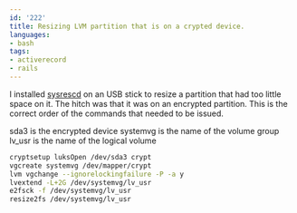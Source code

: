 ```yaml
---
id: '222'
title: Resizing LVM partition that is on a crypted device.
languages:
- bash
tags:
- activerecord
- rails
---
```

I installed [sysrescd](http://www.sysresccd.org/Sysresccd-manual-en_How_to_install_SystemRescueCd_on_an_USB-stick) on an USB stick to resize a partition that had too little space on it. The hitch was that it was on an encrypted partition. This is the correct order of the commands that needed to be issued.

sda3 is the encrypted device
systemvg is the name of the volume group
lv\_usr is the name of the logical volume


```bash
cryptsetup luksOpen /dev/sda3 crypt
vgcreate systemvg /dev/mapper/crypt
lvm vgchange --ignorelockingfailure -P -a y
lvextend -L+2G /dev/systemvg/lv_usr
e2fsck -f /dev/systemvg/lv_usr
resize2fs /dev/systemvg/lv_usr
```
    

